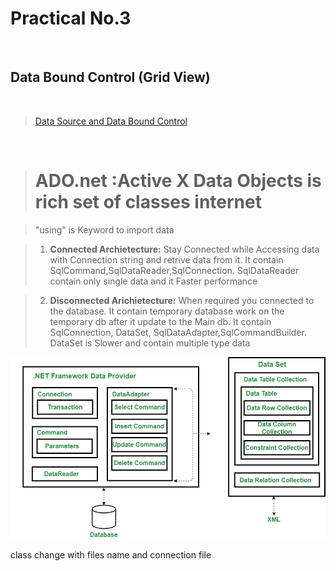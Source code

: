 # Practical No.3
<br/>

## Data Bound Control (Grid View) 
<br/>

> <a href ="#">Data Source and Data Bound Control </a>
<br/>

> # ADO.net :Active X Data Objects is rich set of classes internet <br/>

> "using" is Keyword to import data <br/>

> 1. <b>Connected Archietecture:</b> Stay Connected while Accessing data with Connection string and retrive data from it. It contain SqlCommand,SqlDataReader,SqlConnection. SqlDataReader contain only single data and it Faster performance<br/>

> 2. <b>Disconnected Arichietecture:</b> When required you connected to the database. It contain temporary database work on the temporary db after it update to the Main db. It contain SqlConnection, DataSet, SqlDataAdapter,SqlCommandBuilder. DataSet is Slower and contain multiple type data<br/>

<img src="ADO.png">
</img>

class change with files name and connection file
